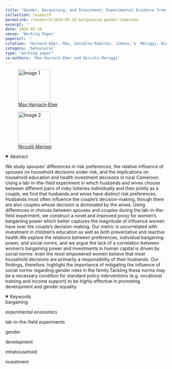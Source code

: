 ```yaml
---
title: "Gender, Bargaining, and Investment: Experimental Evidence from Rural Cameroon"
collection: research
permalink: /research/2024-05-16-bargaining-gender-cameroon  
excerpt: ''
date: 2024-05-16
venue: 'Working Paper'
paperurl: ''
citation: 'Harnack-Eber, Max, González-Ramírez, Jimena, &  Meriggi, Niccolò (2024). &quot;Gender, Bargaining, and Investment: Experimental Evidence from Rural Cameroon &quot; <i></i>.'
category: 'behavioral'
type: "working paper"
co-authors: 'Max Harnack-Eber and Niccolò Meriggi'
---
```




<body>
<div class="image-container">
        <figure>
            <img src="/images/co-authors/max_harnack-eber.png" alt="Image 1" width="100" height="auto">
            <figcaption><a href="https://www.linkedin.com/in/max-harnack-eber-962a31ab/" target="_blank">Max Harnack-Eber</a></figcaption>
        </figure>
        <figure>
            <img src="/images/co-authors/niccolo_meriggi.png" alt="Image 2" width="100" height="auto">
            <figcaption><a href="https://www.economics.ox.ac.uk/people/niccolo-f.-meriggi" target="_blank">Niccolò Meriggi</a></figcaption>
        </figure>
        <!-- Add more images as needed -->
    </div>
</body>


<details open>
<summary>
Abstract
</summary>

<p>
We study spouses’ differences in risk preferences, the relative influence of spouses on household decisions under risk, and the implications on household education and health investment decisions in rural Cameroon. Using a lab-in-the-field experiment in which husbands and wives choose between different pairs of risky lotteries individually and then jointly as a couple, we find that husbands and wives have distinct risk preferences. Husbands most often influence the couple’s decision-making, though there are also couples whose decision is dominated by the wives. Using differences in choices between spouses and couples during the lab-in-the-field experiment, we construct a novel and improved proxy for women’s bargaining power which better captures the magnitude of influence women have over the couple’s decision-making. Our metric is uncorrelated with investment in children’s education as well as both preventative and reactive health.We explore the relations between preferences, individual bargaining power, and social norms, and we argue the lack of a correlation between women’s bargaining power and investments in human capital is driven by social norms: even the most empowered women believe that most household decisions are primarily a responsibility of their husbands. Our findings, therefore, highlight the importance of mitigating the influence of social norms regarding gender roles in the family.Tackling these norms may be a necessary condition for standard policy interventions (e.g. vocational training and income support) to be highly effective in promoting development and gender equality.
</p>

</details>

<details open>
<summary>
Keywords
</summary>
bargaining <br>

experimental economics <br>

lab-in-the-field experiments <br>

gender <br>

development <br>

intrahousehold <br>

investment <br>


<br>

</details>

